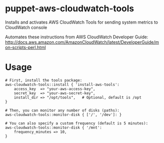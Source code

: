 puppet-aws-cloudwatch-tools
===========================

Installs and activates AWS CloudWatch Tools for sending system metrics to CloudWatch console

Automates these instructions from AWS CloudWatch Developer Guide: http://docs.aws.amazon.com/AmazonCloudWatch/latest/DeveloperGuide/mon-scripts-perl.html

Usage
=====

```puppet
# First, install the tools package:
aws-cloudwatch-tools::install { 'install-aws-tools':
    access_key  => "your-aws-access-key",
    secret_key  => "your-aws-secret-key",
    install_dir => "/opt/tools",   # Optional, default is /opt
}

# Then, you can monitor any number of disks (paths):
aws-cloudwatch-tools::monitor-disk { ['/', '/dev']: }

# You can also specify a custom frequency (default is 5 minutes):
aws-cloudwatch-tools::monitor-disk { '/mnt':
    frequency_minutes => 10,
}
```

